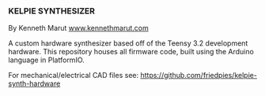### KELPIE SYNTHESIZER
By Kenneth Marut
www.kennethmarut.com

A custom hardware synthesizer based off of the Teensy 3.2 development hardware. This repository houses all firmware code, built using the Arduino language in PlatformIO.

For mechanical/electrical CAD files see:
https://github.com/friedpies/kelpie-synth-hardware